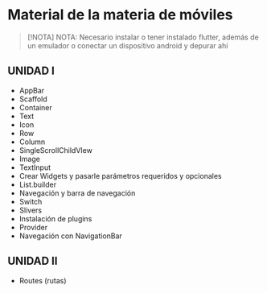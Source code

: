 # Material de la materia de móviles
> [!NOTA]
> NOTA: Necesario instalar o tener instalado flutter, además de un emulador o conectar un dispositivo android y depurar ahí

## UNIDAD I
- AppBar
- Scaffold
- Container
- Text
- Icon
- Row
- Column
- SingleScrollChildVIew
- Image
- TextInput
- Crear Widgets y pasarle parámetros requeridos y opcionales
- List.builder
- Navegación y barra de navegación
- Switch
- Slivers
- Instalación de plugins
- Provider
- Navegación con NavigationBar

## UNIDAD II
- Routes (rutas)
